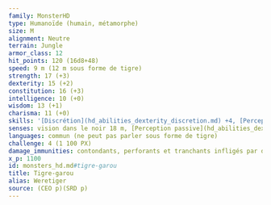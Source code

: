 ```yaml
---
family: MonsterHD
type: Humanoïde (humain, métamorphe)
size: M
alignment: Neutre
terrain: Jungle
armor_class: 12
hit_points: 120 (16d8+48)
speed: 9 m (12 m sous forme de tigre)
strength: 17 (+3)
dexterity: 15 (+2)
constitution: 16 (+3)
intelligence: 10 (+0)
wisdom: 13 (+1)
charisma: 11 (+0)
skills: '[Discrétion](hd_abilities_dexterity_discretion.md) +4, [Perception](hd_abilities_wisdom_perception.md) +5'
senses: vision dans le noir 18 m, [Perception passive](hd_abilities_dexterity_perception_passive.md) 15
languages: commun (ne peut pas parler sous forme de tigre)
challenge: 4 (1 100 PX)
damage_immunities: contondants, perforants et tranchants infligés par des attaques non-magiques qui ne sont pas en argent
x_p: 1100
id: monsters_hd.md#tigre-garou
title: Tigre-garou
alias: Weretiger
source: (CEO p)(SRD p)
---
```


